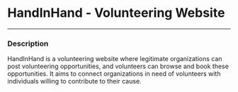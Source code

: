 # HandInHand - Volunteering Website
---

### Description

HandInHand is a volunteering website where legitimate organizations can post volunteering opportunities, and volunteers can browse and book these opportunities. It aims to connect organizations in need of volunteers with individuals willing to contribute to their cause.


